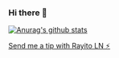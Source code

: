 ### Hi there 👋

[![Anurag's github stats](https://github-readme-stats.vercel.app/api?username=nicosaporiti&&theme=tokyonight)](https://github.com/anuraghazra/github-readme-stats)

[Send me a tip with Rayito LN ⚡](https://rayito.app/nicolas.saporiti)

<!--
**nicosaporiti/nicosaporiti** is a ✨ _special_ ✨ repository because its `README.md` (this file) appears on your GitHub profile.

Here are some ideas to get you started:

- 🔭 I’m currently working on ...
- 🌱 I’m currently learning ...
- 👯 I’m looking to collaborate on ...
- 🤔 I’m looking for help with ...
- 💬 Ask me about ...
- 📫 How to reach me: ...
- 😄 Pronouns: ...
- ⚡ Fun fact: ...
-->
